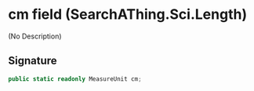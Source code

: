 # cm field (SearchAThing.Sci.Length)
(No Description)

## Signature
```csharp
public static readonly MeasureUnit cm;
```

